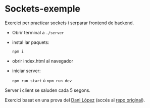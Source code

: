 # Sockets-exemple
Exercici per practicar sockets i serparar frontend de backend.

- Obrir terminal a `./server`

- instal·lar paquets:

    `npm i`

- obrir index.html al navegador

- iniciar server:

    `npm run start` ó `npm run dev`

Server i client se saluden cada 5 segons.

Exercici basat en una prova del [Dani López](https://github.com/Cabirol) (accés al [repo original](https://github.com/Cabirol/Sockets-exemple)).